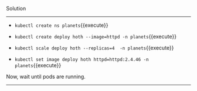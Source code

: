 Solution

---

- `kubectl create ns planets`{{execute}}

- `kubectl create deploy hoth --image=httpd -n planets`{{execute}}

- `kubectl scale deploy hoth --replicas=4  -n planets`{{execute}}

- `kubectl set image deploy hoth httpd=httpd:2.4.46 -n planets`{{execute}}

Now, wait until pods are running.

---
<br/>
<br/>

